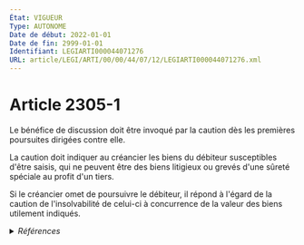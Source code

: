 ```yaml
---
État: VIGUEUR
Type: AUTONOME
Date de début: 2022-01-01
Date de fin: 2999-01-01
Identifiant: LEGIARTI000044071276
URL: article/LEGI/ARTI/00/00/44/07/12/LEGIARTI000044071276.xml
---
```


<h1>Article 2305-1</h1>

Le bénéfice de discussion doit être invoqué par la caution dès les premières
poursuites dirigées contre elle.<br />

La caution doit indiquer au créancier les biens du débiteur susceptibles d'être
saisis, qui ne peuvent être des biens litigieux ou grevés d'une sûreté spéciale
au profit d'un tiers.<br />

Si le créancier omet de poursuivre le débiteur, il répond à l'égard de la
caution de l'insolvabilité de celui-ci à concurrence de la valeur des biens
utilement indiqués.


<details>
  <summary><em>Références</em></summary>

  <h2>Articles faisant référence à l'article</h2>
  
  <ul>
    <li>
      <a href="https://legal.tricoteuses.fr//redirection/LEGIARTI000044045504?vers=git&vers=legifrance">Ordonnance n° 2021-1192 du 15 septembre 2021 portant réforme du droit des sûretés - article 4 ENTIEREMENT_MODIF</a> CREE source
    </li>
  </ul>
  
  <h2>Références faites par l'article</h2>
  
  <ul>
    <li>
      2021-09-15 CREE cible <a href="https://legal.tricoteuses.fr//redirection/LEGIARTI000044045504?vers=git&vers=legifrance">Ordonnance n° 2021-1192 du 15 septembre 2021 portant réforme du droit des sûretés - article 4 ENTIEREMENT_MODIF</a>
    </li>
    <li>
      2999-01-01 CITATION cible <a href="https://legal.tricoteuses.fr//redirection/LEGIARTI000044929710?vers=git&vers=legifrance">Code du travail - article D3154-4 AUTONOME VIGUEUR, en vigueur depuis le 2022-01-01</a>
    </li>
    <li>
      2999-01-01 CITATION cible <a href="https://legal.tricoteuses.fr//redirection/LEGIARTI000044929716?vers=git&vers=legifrance">Code du travail - article R1251-19 AUTONOME VIGUEUR, en vigueur depuis le 2022-01-01</a>
    </li>
    <li>
      2999-01-01 CITATION cible <a href="https://legal.tricoteuses.fr//redirection/LEGIARTI000044929705?vers=git&vers=legifrance">Code du travail - article R7123-28 AUTONOME VIGUEUR, en vigueur depuis le 2022-01-01</a>
    </li>
  </ul>
</details>
